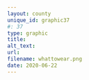 ```yaml
---
layout: county 
unique_id: graphic37
#: 37
type: graphic
title: 
alt_text: 
url: 
filename: whattowear.png
date: 2020-06-22
---
```

